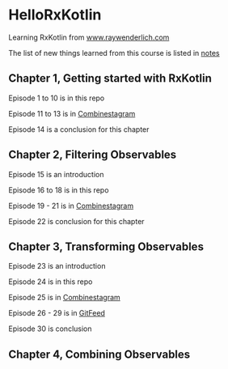 # HelloRxKotlin

Learning RxKotlin from www.raywenderlich.com

The list of new things learned from this course is listed in [notes](notes)

## Chapter 1, Getting started with RxKotlin

Episode 1 to 10 is in this repo

Episode 11 to 13 is in [Combinestagram](https://github.com/KhinThiriSoe/Combinestagram)

Episode 14 is a conclusion for this chapter

## Chapter 2, Filtering Observables

Episode 15 is an introduction

Episode 16 to 18 is in this repo

Episode 19 - 21 is in [Combinestagram](https://github.com/KhinThiriSoe/Combinestagram)

Episode 22 is conclusion for this chapter

## Chapter 3, Transforming Observables

Episode 23 is an introduction

Episode 24 is in this repo

Episode 25 is in [Combinestagram](https://github.com/KhinThiriSoe/Combinestagram)

Episode 26 - 29 is in [GitFeed](https://github.com/KhinThiriSoe/GitFeed)

Episode 30 is conclusion

## Chapter 4, Combining Observables

